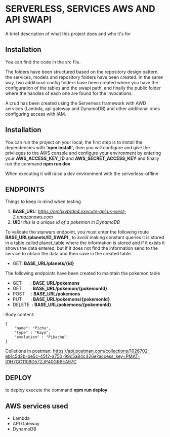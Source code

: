 
# SERVERLESS, SERVICES AWS AND API SWAPI

A brief description of what this project does and who it's for

## Installation
You can find the code in the src file.

The folders have been structured based on the repository design pattern, the services, models and repository folders have been created. In the same way, two additional config folders have been created where you have the configuration of the tables and the swapi path, and finally the public folder where the handles of each one are found for the invocations.

A crud has been created using the Serverless framework with AWD services (Lambda, api gateway and DynamoDB) and other additional ones configuring access with IAM.

## Installation
You can run the project on your local, the first step is to install the dependencies with __'npm install'__, then you will configure and give the privileges to the AWS console and configure your environment by entering your __AWS_ACCESS_KEY_ID__ and __AWS_SECRET_ACCESS_KEY__ and finally run the command __npm run dev__

When executing it will raise a dev environment with the serverless-offline

## ENDPOINTS

Things to keep in mind when testing

1. __BASE_URL:__ _https://omhxvb1do4.execute-api.us-west-2.amazonaws.com_
2. __UID:__ _this is a unique id of a pokemon in DynamoDB_


To validate the starwars endpoint, you must enter the following route __BASE_URL/planets/ID_SWAPI__ , to avoid making constant queries it is stored in a table called planet_table where the information is stored and if it exists it shows the data entered, but if it does not find the information send to the service to obtain the data and then save in the created table.

- GET: __BASE_URL/planets/{id}__

The following endpoints have been created to maintain the pokemon table

- GET         : __BASE_URL/pokemons__
- GET          : __BASE_URL/pokemon/{pokemonId}__
- POST       : __BASE_URL/pokemons__
- PUT          : __BASE_URL/pokemons/{pokemonId}__
- DELETE  : __BASE_URL/pokemons/{pokemonId}__

Body content:
```
{
    "name": "Pichu",
    "type" : "Rayo",
    "evolution" : "Pikachu"
}
```

Colletions in postman: https://api.postman.com/collections/1026702-eb1c5d2b-be5c-45f2-a750-99c5a84c426e?access_key=PMAT-01H7GC1108D57ZJP40GR6EA97C

## DEPLOY
to deploy execute the command __npm run deploy__

## AWS services used
- Lambda
- API Gateway
- DynamoDB